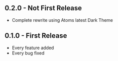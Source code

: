 ## 0.2.0 - Not First Release
* Complete rewrite using Atoms latest Dark Theme

## 0.1.0 - First Release
* Every feature added
* Every bug fixed

